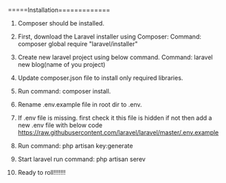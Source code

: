 =====Installation=============
1. Composer should be installed.
2. First, download the Laravel installer using Composer:
   Command: composer global require "laravel/installer"

3. Create new laravel project using below command.
   Command: laravel new blog(name of you project)

4. Update composer.json file to install only required libraries.

5. Run command: composer install.

6. Rename .env.example file in root dir to .env.

7. If .env file is missing. first check it this file is hidden if not then add a new .env file with below code
    https://raw.githubusercontent.com/laravel/laravel/master/.env.example
8. Run command: php artisan key:generate

9. Start laravel run command: php artisan serev

10. Ready to roll!!!!!!!


